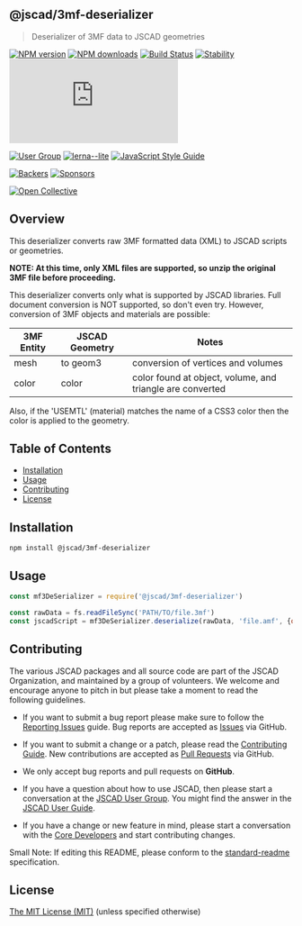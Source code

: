 ## @jscad/3mf-deserializer

> Deserializer of 3MF data to JSCAD geometries

[![NPM version](https://badge.fury.io/js/%40jscad%2F3mf-deserializer.svg)](https://www.npmjs.com/package/@jscad/3mf-deserializer)
[![NPM downloads](https://img.shields.io/npm/dw/@jscad/3mf-deserializer)](https://www.npmjs.com/package/@jscad/3mf-deserializer)
[![Build Status](https://travis-ci.org/jscad/OpenJSCAD.org.svg?branch=master)](https://travis-ci.org/jscad/OpenJSCAD.org)
[![Stability](https://img.shields.io/badge/stability-stable-success)](https://github.com/emersion/stability-badges#stable)
[![License](https://img.shields.io/github/license/jscad/OpenJSCAD.org)](https://github.com/jscad/OpenJSCAD.org/blob/master/LICENSE)

[![User Group](https://img.shields.io/badge/maintained%20by-user%20group-blue)](https://openjscad.nodebb.com/)
[![lerna--lite](https://img.shields.io/badge/maintained%20with-lerna--lite-e137ff)](https://github.com/ghiscoding/lerna-lite)
[![JavaScript Style Guide](https://img.shields.io/badge/code_style-standard-blue)](https://standardjs.com)

[![Backers](https://img.shields.io/opencollective/backers/openjscad)](https://opencollective.com/openjscad)
[![Sponsors](https://img.shields.io/opencollective/sponsors/openjscad)](https://opencollective.com/openjscad)

<a href="https://opencollective.com/openjscad"><img src="https://opencollective.com/openjscad/donate/button.png?color=blue" alt="Open Collective"></a>

## Overview

This deserializer converts raw 3MF formatted data (XML) to JSCAD scripts or geometries.

**NOTE: At this time, only XML files are supported, so unzip the original 3MF file before proceeding.**

This deserializer converts only what is supported by JSCAD libraries.
Full document conversion is NOT supported, so don't even try.
However, conversion of 3MF objects and materials are possible:

| 3MF Entity      | JSCAD Geometry | Notes |
| --------------- | ------------ | ------ |
| mesh            | to geom3     | conversion of vertices and volumes |
| color           | color | color found at object, volume, and triangle are converted |

Also, if the 'USEMTL' (material) matches the name of a CSS3 color then the color is applied to the geometry.

## Table of Contents

- [Installation](#installation)
- [Usage](#usage)
- [Contributing](#contributing)
- [License](#license)

## Installation

```
npm install @jscad/3mf-deserializer
```

## Usage

```javascript
const mf3DeSerializer = require('@jscad/3mf-deserializer')

const rawData = fs.readFileSync('PATH/TO/file.3mf')
const jscadScript = mf3DeSerializer.deserialize(rawData, 'file.amf', {output: 'jscad'})
```

## Contributing

The various JSCAD packages and all source code are part of the JSCAD Organization, and maintained by a group of volunteers.
We welcome and encourage anyone to pitch in but please take a moment to read the following guidelines.

* If you want to submit a bug report please make sure to follow the [Reporting Issues](https://github.com/jscad/OpenJSCAD.org/wiki/Reporting-Issues) guide. Bug reports are accepted as [Issues](https://github.com/jscad/OpenJSCAD.org/issues/) via GitHub.

* If you want to submit a change or a patch, please read the [Contributing Guide](../../CONTRIBUTING.md). New contributions are accepted as [Pull Requests](https://github.com/jscad/OpenJSCAD.org/pulls/) via GitHub.

* We only accept bug reports and pull requests on **GitHub**.

* If you have a question about how to use JSCAD, then please start a conversation at the [JSCAD User Group](https://openjscad.xyz/forum.html). You might find the answer in the [JSCAD User Guide](https://openjscad.xyz/guide.html).

* If you have a change or new feature in mind, please start a conversation with the [Core Developers](https://openjscad.xyz/forum.html) and start contributing changes.

Small Note: If editing this README, please conform to the [standard-readme](https://github.com/RichardLitt/standard-readme) specification.

## License

[The MIT License (MIT)](../../LICENSE)
(unless specified otherwise)
